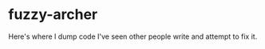 fuzzy-archer
============

Here's where I dump code I've seen other people write and attempt to fix it.
